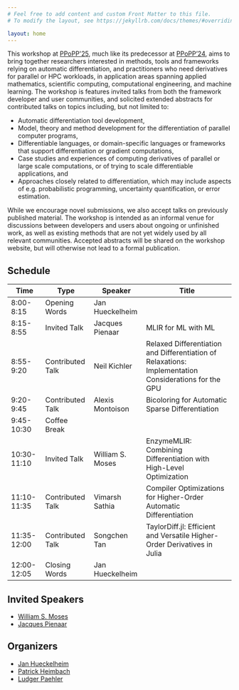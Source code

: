 ```yaml
---
# Feel free to add content and custom Front Matter to this file.
# To modify the layout, see https://jekyllrb.com/docs/themes/#overriding-theme-defaults

layout: home
---
```


This workshop at [PPoPP'25](https://ppopp25.sigplan.org), much like its predecessor at [PPoPP’24](https://ppopp24.sigplan.org/track/PPoPP-2024-workshops-and-tutorials#program), aims to bring together researchers interested in methods, tools and frameworks relying on automatic differentiation, and practitioners who need derivatives for parallel or HPC workloads, in application areas spanning applied mathematics, scientific computing, computational engineering, and machine learning. The workshop is features invited talks from both the framework developer and user communities, and solicited extended abstracts for contributed talks on topics including, but not limited to:

* Automatic differentiation tool development,
* Model, theory and method development for the differentiation of parallel computer programs,
* Differentiable languages, or domain-specific languages or frameworks that support differentiation or gradient computations,
* Case studies and experiences of computing derivatives of parallel or large scale computations, or of trying to scale differentiable applications, and
* Approaches closely related to differentiation, which may include aspects of e.g. probabilistic programming, uncertainty quantification, or error estimation.

While we encourage novel submissions, we also accept talks on previously published material. The workshop is intended as an informal venue for discussions between developers and users about ongoing or unfinished work, as well as existing methods that are not yet widely used by all relevant communities. Accepted abstracts will be shared on the workshop website, but will otherwise not lead to a formal publication.

## Schedule

| Time    | Type | Speaker | Title |
| -------- | ------- | -------------- | ------------ |
| 8:00-8:15  | Opening Words | Jan Hueckelheim | |
| 8:15-8:55 | Invited Talk | Jacques Pienaar | MLIR for ML with ML |
| 8:55-9:20 | Contributed Talk | Neil Kichler | Relaxed Differentiation and Differentiation of Relaxations: Implementation Considerations for the GPU |
| 9:20-9:45 | Contributed Talk | Alexis Montoison | Bicoloring for Automatic Sparse Differentiation |
| 9:45-10:30 | Coffee Break | | |
| 10:30-11:10 | Invited Talk | William S. Moses | EnzymeMLIR: Combining Differentiation with High-Level Optimization |
| 11:10-11:35 | Contributed Talk | Vimarsh Sathia | Compiler Optimizations for Higher-Order Automatic Differentiation |
| 11:35-12:00 | Contributed Talk | Songchen Tan | TaylorDiff.jl: Efficient and Versatile Higher-Order Derivatives in Julia |
| 12:00-12:05 | Closing Words | Jan Hueckelheim | |

## Invited Speakers

* [William S. Moses](https://wsmoses.com/academic/)
* [Jacques Pienaar](https://research.google/people/jacquespienaar/?&type=google)

## Organizers

* [Jan Hueckelheim](https://www.anl.gov/profile/jan-huckelheim)
* [Patrick Heimbach](https://www.jsg.utexas.edu/researcher/patrick_heimbach/)
* [Ludger Paehler](https://ludger.fyi)
